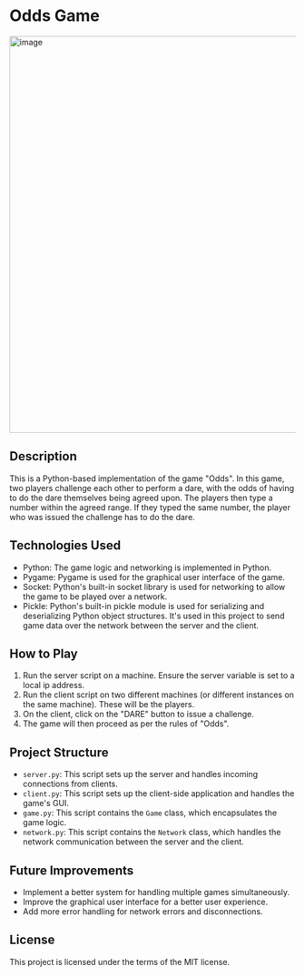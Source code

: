 # Odds Game

<img width="699" alt="image" src="https://github.com/AbdallahSafa/multiplayer_odds/assets/95765787/83224d85-27be-4589-88dc-d3811a45e41a">

## Description
This is a Python-based implementation of the game "Odds". In this game, two players challenge each other to perform a dare, with the odds of having to do the dare themselves being agreed upon. The players then type a number within the agreed range. If they typed the same number, the player who was issued the challenge has to do the dare.

## Technologies Used
- Python: The game logic and networking is implemented in Python.
- Pygame: Pygame is used for the graphical user interface of the game.
- Socket: Python's built-in socket library is used for networking to allow the game to be played over a network.
- Pickle: Python's built-in pickle module is used for serializing and deserializing Python object structures. It's used in this project to send game data over the network between the server and the client.

## How to Play
1. Run the server script on a machine. Ensure the server variable is set to a local ip address.
2. Run the client script on two different machines (or different instances on the same machine). These will be the players.
3. On the client, click on the "DARE" button to issue a challenge.
4. The game will then proceed as per the rules of "Odds".

## Project Structure
- `server.py`: This script sets up the server and handles incoming connections from clients.
- `client.py`: This script sets up the client-side application and handles the game's GUI.
- `game.py`: This script contains the `Game` class, which encapsulates the game logic.
- `network.py`: This script contains the `Network` class, which handles the network communication between the server and the client.

## Future Improvements
- Implement a better system for handling multiple games simultaneously.
- Improve the graphical user interface for a better user experience.
- Add more error handling for network errors and disconnections.

## License
This project is licensed under the terms of the MIT license.
